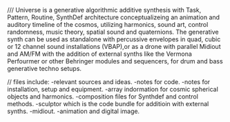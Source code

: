 
///
  Universe is a generative algorithmic additive synthesis with Task, Pattern, Routine, SynthDef architecture conceptualizeing an animation and auditory timeline of the cosmos,
utilizing harmonics, sound art, control randomness, music theory, spatial sound and quaternions. The generative synth can be used as standalone with percussive envelopes in quad, 
cubic or 12 channel sound installations (VBAP),or as a drone with parallel Midiout and AM/FM with the addition of external synths 
like the Vermona Perfourmer or other Behringer modules and sequencers, for drum and bass generative techno setups.


//
files include:
-relevant sources and ideas.
-notes for code.
-notes for installation, setup and equipment.
-array indormation for cosmic spherical objects and harmonics.
-composition files for Synthdef and control methods.
-sculptor which is the code bundle for additioin with external synths.
-midiout.
-animation and digital image.

